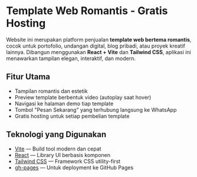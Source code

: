 # Template Web Romantis - Gratis Hosting

Website ini merupakan platform penjualan **template web bertema romantis**, cocok untuk portofolio, undangan digital, blog pribadi, atau proyek kreatif lainnya. Dibangun menggunakan **React + Vite** dan **Tailwind CSS**, aplikasi ini menawarkan tampilan elegan, interaktif, dan modern.

## Fitur Utama

- Tampilan romantis dan estetik
- Preview template berbentuk video (autoplay saat hover)
- Navigasi ke halaman demo tiap template
- Tombol "Pesan Sekarang" yang terhubung langsung ke WhatsApp
- Gratis hosting untuk setiap pembelian template

## Teknologi yang Digunakan

- [Vite](https://vitejs.dev/) — Build tool modern dan cepat
- [React](https://reactjs.org/) — Library UI berbasis komponen
- [Tailwind CSS](https://tailwindcss.com/) — Framework CSS utility-first
- [gh-pages](https://www.npmjs.com/package/gh-pages) — Untuk deployment ke GitHub Pages


